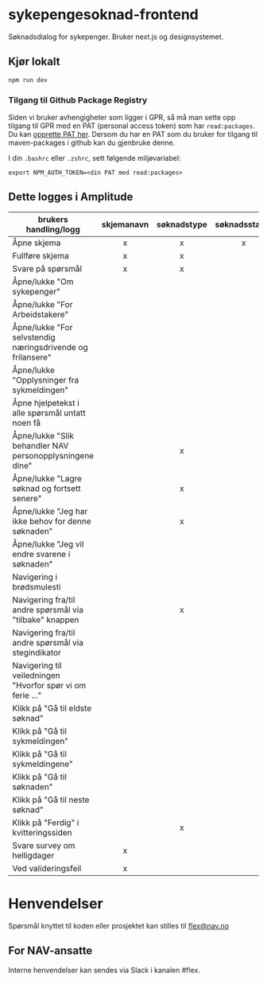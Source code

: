# sykepengesoknad-frontend
Søknadsdialog for sykepenger. Bruker next.js og designsystemet.

## Kjør lokalt
`npm run dev`

### Tilgang til Github Package Registry

Siden vi bruker avhengigheter som ligger i GPR, så må man sette opp tilgang til GPR med en PAT (personal access token) som har `read:packages`. Du kan [opprette PAT her](https://github.com/settings/tokens). Dersom du har en PAT som du bruker for tilgang til maven-packages i github kan du gjenbruke denne.

I din `.bashrc` eller `.zshrc`, sett følgende miljøvariabel:

`export NPM_AUTH_TOKEN=<din PAT med read:packages>`

## Dette logges i Amplitude


| brukers handling/logg                                      | skjemanavn | søknadstype | søknadsstatus | spørsmålstag | tekst | svar (hoved) | komponentnavn |
|------------------------------------------------------------|:----------:|:-----------:|:-------------:|:------------:|:-----:|:------------:|:-------------:|
| Åpne skjema                                                |     x      |      x      |       x       |              |       |              |               |
| Fullføre skjema                                            |     x      |      x      |               |              |       |              |               |
| Svare på spørsmål                                          |     x      |      x      |               |      x       |       |      x       |               |
| Åpne/lukke "Om sykepenger"                                 |            |             |               |              |   x   |              |       x       |
| Åpne/lukke "For Arbeidstakere"                             |            |             |               |              |   x   |              |       x       |
| Åpne/lukke "For selvstendig næringsdrivende og frilansere" |            |             |               |              |   x   |              |       x       |
| Åpne/lukke "Opplysninger fra sykmeldingen"                 |            |             |               |      x       |       |              |       x       |
| Åpne hjelpetekst i alle spørsmål untatt noen få            |            |             |               |      x       |       |              |       x       |
| Åpne/lukke "Slik behandler NAV personopplysningene dine"   |            |      x      |               |              |   x   |              |       x       |
| Åpne/lukke "Lagre søknad og fortsett senere"               |            |      x      |               |              |       |              |       x       |
| Åpne/lukke "Jeg har ikke behov for denne søknaden"         |            |      x      |               |              |       |              |       x       |
| Åpne/lukke "Jeg vil endre svarene i søknaden"              |            |             |               |              |   x   |              |               |
| Navigering i brødsmulesti                                  |            |             |               |              |   x   |              |               |
| Navigering fra/til andre spørsmål via "tilbake" knappen    |            |      x      |               |      x       |   x   |              |               |
| Navigering fra/til andre spørsmål via stegindikator        |            |             |               |      x       |       |              |               |
| Navigering til veiledningen "Hvorfor spør vi om ferie ..." |            |             |               |              |   x   |              |               |
| Klikk på "Gå til eldste søknad"                            |            |             |               |              |   x   |              |       x       |
| Klikk på "Gå til sykmeldingen"                             |            |             |               |              |   x   |              |       x       |
| Klikk på "Gå til sykmeldingene"                            |            |             |               |              |   x   |              |       x       |
| Klikk på "Gå til søknaden"                                 |            |             |               |              |   x   |              |       x       |
| Klikk på "Gå til neste søknad"                             |            |             |               |              |   x   |              |       x       |
| Klikk på "Ferdig" i kvitteringssiden                       |            |      x      |               |              |   x   |              |               |
| Svare survey om helligdager                                |     x      |             |               |              |   x   |      x       |               |
| Ved valideringsfeil                                        |     x      |             |               |      x       |       |              |               |


# Henvendelser

Spørsmål knyttet til koden eller prosjektet kan stilles til flex@nav.no

## For NAV-ansatte

Interne henvendelser kan sendes via Slack i kanalen #flex.
